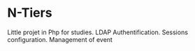 # N-Tiers
Little projet in Php for studies. LDAP Authentification. Sessions configuration. Management of event
